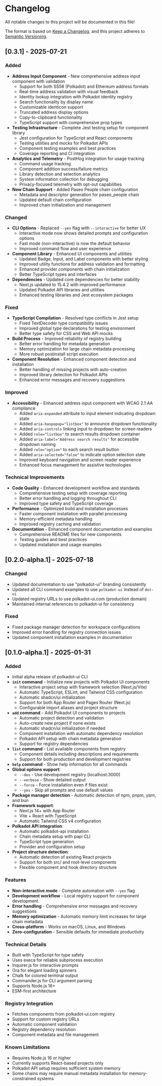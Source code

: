 # Changelog

All notable changes to this project will be documented in this file!

The format is based on [Keep a Changelog](https://keepachangelog.com/en/1.0.0/),
and this project adheres to
[Semantic Versioning](https://semver.org/spec/v2.0.0.html).

## [0.3.1] - 2025-07-21

### Added

- **Address Input Component** - New comprehensive address input component with
  validation
  - Support for both SS58 (Polkadot) and Ethereum address formats
  - Real-time address validation with visual feedback
  - Identity lookup integration with Polkadot identity registry
  - Search functionality by display name
  - Customizable identicon support
  - Truncated address display options
  - Copy-to-clipboard functionality
  - TypeScript support with comprehensive prop types
- **Testing Infrastructure** - Complete Jest testing setup for component library
  - Jest configuration for TypeScript and React components
  - Testing utilities and mocks for Polkadot APIs
  - Component testing examples and best practices
  - Coverage reporting and CI integration
- **Analytics and Telemetry** - PostHog integration for usage tracking
  - Command usage tracking
  - Component addition success/failure metrics
  - Library detection and selection analytics
  - System information collection for debugging
  - Privacy-focused telemetry with opt-out capabilities
- **New Chain Support** - Added Paseo People chain configuration
  - Metadata and descriptor generation for paseo_people chain
  - Updated default chain configuration
  - Improved chain initialization and management

### Changed

- **CLI Options** - Replaced `--yes` flag with `--interactive` for better UX
  - Interactive mode now shows detailed prompts and configuration options
  - Fast mode (non-interactive) is now the default behavior
  - Improved command flow and user experience
- **Component Library** - Enhanced UI components and utilities
  - Updated Badge, Input, and Label components with better styling
  - Improved utility functions for address validation and formatting
  - Enhanced provider components with chain initialization
  - Better TypeScript types and interfaces
- **Dependencies** - Updated core dependencies for better stability
  - Next.js updated to 15.4.2 with improved performance
  - Updated Polkadot API libraries and utilities
  - Enhanced testing libraries and Jest ecosystem packages

### Fixed

- **TypeScript Compilation** - Resolved type conflicts in Jest setup
  - Fixed TextDecoder type compatibility issues
  - Improved global type declarations for testing environment
  - Better type safety for CSS and Web API mocks
- **Build Process** - Improved reliability of registry building
  - Better error handling for metadata generation
  - Memory optimization for large chain metadata processing
  - More robust postinstall script execution
- **Component Resolution** - Enhanced component detection and installation
  - Better handling of missing projects with auto-creation
  - Improved library detection for Polkadot APIs
  - Enhanced error messages and recovery suggestions

### Improved

- **Accessibility** - Enhanced address input component with WCAG 2.1 AA
  compliance
  - Added `aria-expanded` attribute to input element indicating dropdown state
  - Added `aria-haspopup="listbox"` to announce dropdown functionality
  - Added `aria-controls` linking input to dropdown for screen readers
  - Added `role="listbox"` to search results dropdown container
  - Added `aria-label="Address search results"` for accessible dropdown naming
  - Added `role="option"` to each search result button
  - Added `aria-selected="false"` to indicate option selection state
  - Improved keyboard navigation and screen reader experience
  - Enhanced focus management for assistive technologies

### Technical Improvements

- **Code Quality** - Enhanced development workflow and standards
  - Comprehensive testing setup with coverage reporting
  - Better error handling and logging throughout CLI
  - Improved type safety and TypeScript coverage
- **Performance** - Optimized build and installation processes
  - Faster component installation with parallel processing
  - Memory-efficient metadata handling
  - Improved registry caching and validation
- **Documentation** - Enhanced component documentation and examples
  - Comprehensive README files for new components
  - Testing guides and best practices
  - Updated installation and usage examples

## [0.2.0-alpha.1] - 2025-07-18

### Changed

- Updated documentation to use "polkadot-ui" branding consistently
- Updated all CLI command examples to use `polkadot-ui` instead of `dot-ui`
- Updated registry URLs to use polkadot-ui.com (production domain)
- Maintained internal references to polkadot-ui for consistency

### Fixed

- Fixed package manager detection for workspace configurations
- Improved error handling for registry connection issues
- Updated component installation examples in documentation

## [0.1.0-alpha.1] - 2025-01-31

### Added

- Initial alpha release of polkadot-ui CLI
- **`init` command** - Initialize new projects with Polkadot UI components
  - Interactive project setup with framework selection (Next.js/Vite)
  - Automatic TypeScript, ESLint, and Tailwind CSS configuration
  - Automatic shadcn/ui initialization
  - Support for both App Router and Pages Router (Next.js)
  - Configurable import aliases and project structure
- **`add` command** - Add Polkadot UI components to projects
  - Automatic project detection and validation
  - Auto-create new project if none exists
  - Automatic shadcn/ui initialization if needed
  - Component installation with automatic dependency resolution
  - Polkadot API setup with chain metadata generation
  - Support for registry dependencies
- **`list` command** - List available components from registry
  - Component details including descriptions and requirements
  - Support for both production and development registries
- **`help` command** - Show help information for all commands
- **Global options support**:
  - `--dev` - Use development registry (localhost:3000)
  - `--verbose` - Show detailed output
  - `--force` - Force installation even if files exist
  - `--yes` - Skip all prompts and use default values
- **Package manager detection** - Automatic detection of npm, pnpm, yarn, and
  bun
- **Framework support**:
  - Next.js 14+ with App Router
  - Vite + React with TypeScript
  - Automatic Tailwind CSS v4 configuration
- **Polkadot API integration**:
  - Automatic polkadot-api installation
  - Chain metadata setup with papi CLI
  - TypeScript type generation
  - Provider and configuration setup
- **Project structure detection**:
  - Automatic detection of existing React projects
  - Support for both src/ and root-level components
  - Flexible component and hook directory structure

### Features

- **Non-interactive mode** - Complete automation with `--yes` flag
- **Development workflow** - Local registry support for component development
- **Error handling** - Comprehensive error messages and recovery suggestions
- **Memory optimization** - Automatic memory limit increases for large chain
  metadata
- **Cross-platform** - Works on macOS, Linux, and Windows
- **Zero-configuration** - Sensible defaults for immediate productivity

### Technical Details

- Built with TypeScript for type safety
- Uses execa for reliable subprocess execution
- Inquirer.js for interactive prompts
- Ora for elegant loading spinners
- Chalk for colored terminal output
- Commander.js for CLI argument parsing
- Supports Node.js 16+
- ESM-first architecture

### Registry Integration

- Fetches components from polkadot-ui.com registry
- Support for custom registry URLs
- Automatic component validation
- Registry dependency resolution
- Component metadata and file management

### Known Limitations

- Requires Node.js 16 or higher
- Currently supports React-based projects only
- Polkadot API setup requires sufficient system memory
- Some chains may require manual metadata installation for memory-constrained
  systems
